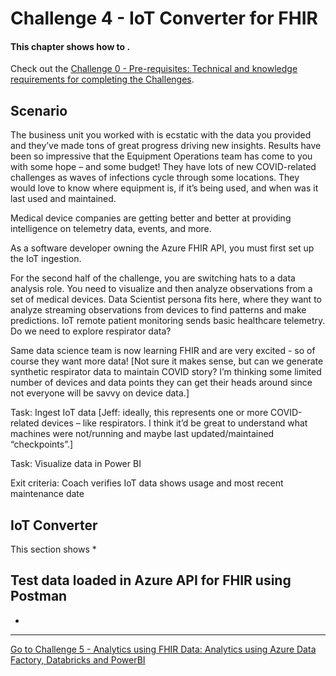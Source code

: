# Challenge 4 - IoT Converter for FHIR

#### This chapter shows how to .

Check out the [Challenge 0 - Pre-requisites: Technical and knowledge requirements for completing the Challenges](../Challenge0-Prerequistes/ReadMe.md).

## Scenario
The business unit you worked with is ecstatic with the data you provided and they’ve made tons of great progress driving new insights. Results have been so impressive that the Equipment Operations team has come to you with some hope – and some budget! They have lots of new COVID-related challenges as waves of infections cycle through some locations. They would love to know where equipment is, if it’s being used, and when was it last used and maintained.

Medical device companies are getting better and better at providing intelligence on telemetry data, events, and more.

As a software developer owning the Azure FHIR API, you must first set up the IoT ingestion.

For the second half of the challenge, you are switching hats to a data analysis role. You need to visualize and then analyze observations from a set of medical devices.
Data Scientist persona fits here, where they want to analyze streaming observations from devices to find patterns and make predictions. IoT remote patient monitoring sends basic healthcare telemetry. Do we need to explore respirator data?

Same data science team is now learning FHIR and are very excited - so of course they want more data! [Not sure it makes sense, but can we generate synthetic respirator data to maintain COVID story? I’m thinking some limited number of devices and data points they can get their heads around since not everyone will be savvy on device data.]

Task: Ingest IoT data [Jeff: ideally, this represents one or more COVID-related devices – like respirators. I think it’d be great to understand what machines were not/running and maybe last updated/maintained “checkpoints”.]

Task: Visualize data in Power BI

Exit criteria: Coach verifies IoT data shows usage and most recent maintenance date

## IoT Converter
This section shows 
*

## Test data loaded in Azure API for FHIR using Postman
* 


***

[Go to Challenge 5 - Analytics using FHIR Data: Analytics using Azure Data Factory, Databricks and PowerBI](../Challenge5-AzureDataAnalytics/ReadMe.md)
